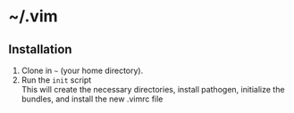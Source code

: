 ~/.vim
======

Installation
------------

1. Clone in `~` (your home directory).
2. Run the `init` script  
   This will create the necessary directories, install pathogen, initialize the
   bundles, and install the new .vimrc file
